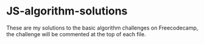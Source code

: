 # JS-algorithm-solutions
These are my solutions to the basic algorithm challenges on Freecodecamp, the challenge will be commented at the top of each file.

